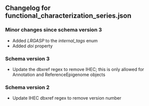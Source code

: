## Changelog for functional_characterization_series.json

### Minor changes since schema version 3

* Added *LRGASP* to the *internal_tags* enum
* Added *doi* property

### Schema version 3

* Update the dbxref regex to remove IHEC; this is only allowed for Annotation and ReferenceEpigenome objects

### Schema version 2

* Update IHEC dbxref regex to remove version number
